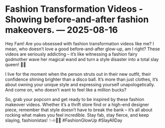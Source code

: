 # Fashion Transformation Videos - Showing before-and-after fashion makeovers. — 2025-08-16

Hey Fam! Are you obsessed with fashion transformation videos like me? I mean, who doesn’t love a good before-and-after glow-up, am I right? These videos are seriously addicting – it’s like witnessing a fashion fairy godmother wave her magical wand and turn a style disaster into a total slay queen! 💅👗

I live for the moment when the person struts out in their new outfit, their confidence shining brighter than a disco ball. It’s more than just clothes, it’s about owning your unique style and expressing yourself unapologetically. And come on, who doesn’t want to feel like a million bucks?

So, grab your popcorn and get ready to be inspired by these fashion makeover videos. Whether it’s a thrift store find or a high-end designer piece, remember that style doesn’t have to break the bank – it’s all about rocking what makes you feel incredible. Stay fab, stay fierce, and keep slaying, fashionistas! ✨🔥💁‍♀️ #FashionGlowUp #SlayAllDay